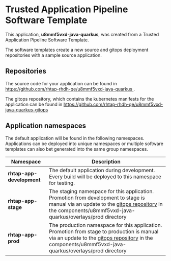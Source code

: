 # Trusted Application Pipeline Software Template

This application, **u8mmf5vxd-java-quarkus**, was created from a Trusted Application Pipeline Software Template.

The software templates create a new source and gitops deployment repositories with a sample source application. 

## Repositories

The source code for your application can be found in [https://github.com/rhtap-rhdh-qe/u8mmf5vxd-java-quarkus ](https://github.com/rhtap-rhdh-qe/u8mmf5vxd-java-quarkus ).
 
The gitops repository, which contains the kubernetes manifests for the application can be found in 
[https://github.com/rhtap-rhdh-qe/u8mmf5vxd-java-quarkus-gitops ](https://github.com/rhtap-rhdh-qe/u8mmf5vxd-java-quarkus-gitops ) 

## Application namespaces 

The default application will be found in the following namespaces. Applications can be deployed into unique namespaces or multiple software templates can also bet generated into the same group namespaces.  

|  Namespace   |  Description   |  
| -------- | -------- |   
| **rhtap-app-development** | The default application during development. Every build will be deployed to this namespace for testing. | 
| **rhtap-app-stage** | The staging namespace for this application. Promotion from development to stage is manual via an update to the [gitops repository](https://github.com/rhtap-rhdh-qe/u8mmf5vxd-java-quarkus-gitops ) in the components/u8mmf5vxd-java-quarkus/overlays/prod directory |  
| **rhtap-app-prod** | The production namespace for this application. Promotion from stage to production is manual via an update to the [gitops repository](https://github.com/rhtap-rhdh-qe/u8mmf5vxd-java-quarkus-gitops ) in the components/u8mmf5vxd-java-quarkus/overlays/prod directory | 
